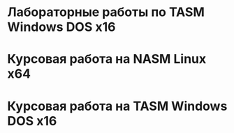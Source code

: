 # Лабораторные работы по TASM Windows DOS x16 
# Курсовая работа на NASM Linux x64
# Курсовая работа на TASM Windows DOS x16

